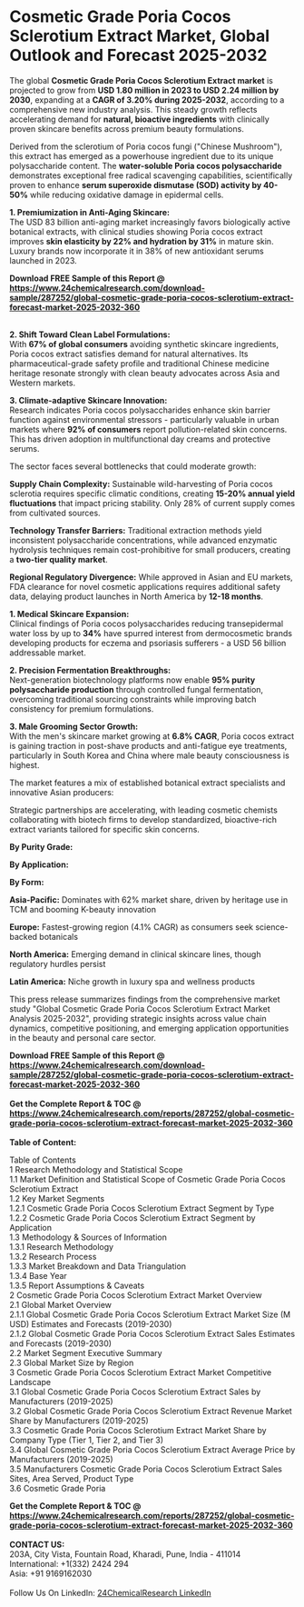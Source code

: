 <h1>Cosmetic Grade Poria Cocos Sclerotium Extract Market, Global Outlook and Forecast 2025-2032</h1><p>The global <strong>Cosmetic Grade Poria Cocos Sclerotium Extract market</strong> is projected to grow from <strong>USD 1.80 million in 2023 to USD 2.24 million by 2030</strong>, expanding at a <strong>CAGR of 3.20% during 2025-2032</strong>, according to a comprehensive new industry analysis. This steady growth reflects accelerating demand for <strong>natural, bioactive ingredients</strong> with clinically proven skincare benefits across premium beauty formulations.</p><p>Derived from the sclerotium of Poria cocos fungi ("Chinese Mushroom"), this extract has emerged as a powerhouse ingredient due to its unique polysaccharide content. The <strong>water-soluble Poria cocos polysaccharide</strong> demonstrates exceptional free radical scavenging capabilities, scientifically proven to enhance <strong>serum superoxide dismutase (SOD) activity by 40-50%</strong> while reducing oxidative damage in epidermal cells.</p><p><strong>1. Premiumization in Anti-Aging Skincare:</strong><br>
The USD 83 billion anti-aging market increasingly favors biologically active botanical extracts, with clinical studies showing Poria cocos extract improves <strong>skin elasticity by 22% and hydration by 31%</strong> in mature skin. Luxury brands now incorporate it in 38% of new antioxidant serums launched in 2023.</p><div><b>Download FREE Sample of this Report @ 
            <a href="https://www.24chemicalresearch.com/download-sample/287252/global-cosmetic-grade-poria-cocos-sclerotium-extract-forecast-market-2025-2032-360">
            https://www.24chemicalresearch.com/download-sample/287252/global-cosmetic-grade-poria-cocos-sclerotium-extract-forecast-market-2025-2032-360</a></b></div><br><p><strong>2. Shift Toward Clean Label Formulations:</strong><br>
With <strong>67% of global consumers</strong> avoiding synthetic skincare ingredients, Poria cocos extract satisfies demand for natural alternatives. Its pharmaceutical-grade safety profile and traditional Chinese medicine heritage resonate strongly with clean beauty advocates across Asia and Western markets.</p><p><strong>3. Climate-adaptive Skincare Innovation:</strong><br>
Research indicates Poria cocos polysaccharides enhance skin barrier function against environmental stressors - particularly valuable in urban markets where <strong>92% of consumers</strong> report pollution-related skin concerns. This has driven adoption in multifunctional day creams and protective serums.</p><p>The sector faces several bottlenecks that could moderate growth:</p><p><strong>Supply Chain Complexity:</strong> Sustainable wild-harvesting of Poria cocos sclerotia requires specific climatic conditions, creating <strong>15-20% annual yield fluctuations</strong> that impact pricing stability. Only 28% of current supply comes from cultivated sources.</p><p><strong>Technology Transfer Barriers:</strong> Traditional extraction methods yield inconsistent polysaccharide concentrations, while advanced enzymatic hydrolysis techniques remain cost-prohibitive for small producers, creating a <strong>two-tier quality market</strong>.</p><p><strong>Regional Regulatory Divergence:</strong> While approved in Asian and EU markets, FDA clearance for novel cosmetic applications requires additional safety data, delaying product launches in North America by <strong>12-18 months</strong>.</p><p><strong>1. Medical Skincare Expansion:</strong><br>
Clinical findings of Poria cocos polysaccharides reducing transepidermal water loss by up to <strong>34%</strong> have spurred interest from dermocosmetic brands developing products for eczema and psoriasis sufferers - a USD 56 billion addressable market.</p><p><strong>2. Precision Fermentation Breakthroughs:</strong><br>
Next-generation biotechnology platforms now enable <strong>95% purity polysaccharide production</strong> through controlled fungal fermentation, overcoming traditional sourcing constraints while improving batch consistency for premium formulations.</p><p><strong>3. Male Grooming Sector Growth:</strong><br>
With the men's skincare market growing at <strong>6.8% CAGR</strong>, Poria cocos extract is gaining traction in post-shave products and anti-fatigue eye treatments, particularly in South Korea and China where male beauty consciousness is highest.</p><p>The market features a mix of established botanical extract specialists and innovative Asian producers:</p><p>Strategic partnerships are accelerating, with leading cosmetic chemists collaborating with biotech firms to develop standardized, bioactive-rich extract variants tailored for specific skin concerns.</p><p><strong>By Purity Grade:</strong></p><p><strong>By Application:</strong></p><p><strong>By Form:</strong></p><p><strong>Asia-Pacific:</strong> Dominates with 62% market share, driven by heritage use in TCM and booming K-beauty innovation</p><p><strong>Europe:</strong> Fastest-growing region (4.1% CAGR) as consumers seek science-backed botanicals</p><p><strong>North America:</strong> Emerging demand in clinical skincare lines, though regulatory hurdles persist</p><p><strong>Latin America:</strong> Niche growth in luxury spa and wellness products</p><p>This press release summarizes findings from the comprehensive market study "Global Cosmetic Grade Poria Cocos Sclerotium Extract Market Analysis 2025-2032", providing strategic insights across value chain dynamics, competitive positioning, and emerging application opportunities in the beauty and personal care sector.</p><div><b>Download FREE Sample of this Report @ 
            <a href="https://www.24chemicalresearch.com/download-sample/287252/global-cosmetic-grade-poria-cocos-sclerotium-extract-forecast-market-2025-2032-360">
            https://www.24chemicalresearch.com/download-sample/287252/global-cosmetic-grade-poria-cocos-sclerotium-extract-forecast-market-2025-2032-360</a></b></div><br><div><b>Get the Complete Report & TOC @ 
            <a href="https://www.24chemicalresearch.com/reports/287252/global-cosmetic-grade-poria-cocos-sclerotium-extract-forecast-market-2025-2032-360">
            https://www.24chemicalresearch.com/reports/287252/global-cosmetic-grade-poria-cocos-sclerotium-extract-forecast-market-2025-2032-360</a></b></div><br>
            <b>Table of Content:</b><p>Table of Contents<br />
1 Research Methodology and Statistical Scope<br />
1.1 Market Definition and Statistical Scope of Cosmetic Grade Poria Cocos Sclerotium Extract<br />
1.2 Key Market Segments<br />
1.2.1 Cosmetic Grade Poria Cocos Sclerotium Extract Segment by Type<br />
1.2.2 Cosmetic Grade Poria Cocos Sclerotium Extract Segment by Application<br />
1.3 Methodology & Sources of Information<br />
1.3.1 Research Methodology<br />
1.3.2 Research Process<br />
1.3.3 Market Breakdown and Data Triangulation<br />
1.3.4 Base Year<br />
1.3.5 Report Assumptions & Caveats<br />
2 Cosmetic Grade Poria Cocos Sclerotium Extract Market Overview<br />
2.1 Global Market Overview<br />
2.1.1 Global Cosmetic Grade Poria Cocos Sclerotium Extract Market Size (M USD) Estimates and Forecasts (2019-2030)<br />
2.1.2 Global Cosmetic Grade Poria Cocos Sclerotium Extract Sales Estimates and Forecasts (2019-2030)<br />
2.2 Market Segment Executive Summary<br />
2.3 Global Market Size by Region<br />
3 Cosmetic Grade Poria Cocos Sclerotium Extract Market Competitive Landscape<br />
3.1 Global Cosmetic Grade Poria Cocos Sclerotium Extract Sales by Manufacturers (2019-2025)<br />
3.2 Global Cosmetic Grade Poria Cocos Sclerotium Extract Revenue Market Share by Manufacturers (2019-2025)<br />
3.3 Cosmetic Grade Poria Cocos Sclerotium Extract Market Share by Company Type (Tier 1, Tier 2, and Tier 3)<br />
3.4 Global Cosmetic Grade Poria Cocos Sclerotium Extract Average Price by Manufacturers (2019-2025)<br />
3.5 Manufacturers Cosmetic Grade Poria Cocos Sclerotium Extract Sales Sites, Area Served, Product Type<br />
3.6 Cosmetic Grade Poria </p><div><b>Get the Complete Report & TOC @ 
            <a href="https://www.24chemicalresearch.com/reports/287252/global-cosmetic-grade-poria-cocos-sclerotium-extract-forecast-market-2025-2032-360">
            https://www.24chemicalresearch.com/reports/287252/global-cosmetic-grade-poria-cocos-sclerotium-extract-forecast-market-2025-2032-360</a></b></div><br><b>CONTACT US:</b><br>
            203A, City Vista, Fountain Road, Kharadi, Pune, India - 411014<br>
            International: +1(332) 2424 294<br>
            Asia: +91 9169162030 <br><br>
            Follow Us On LinkedIn: <a href="https://www.linkedin.com/company/24chemicalresearch/">24ChemicalResearch LinkedIn</a>